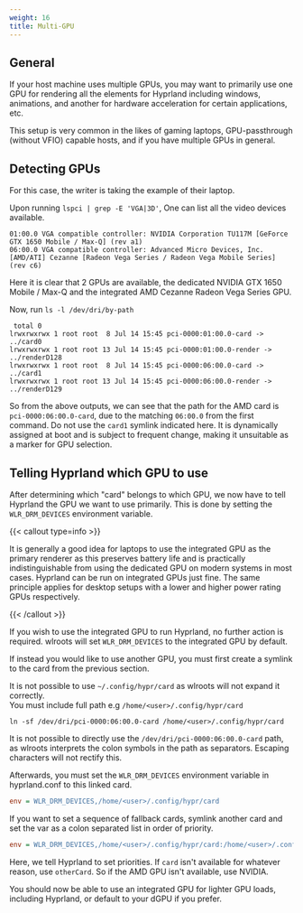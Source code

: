 ```yaml
---
weight: 16
title: Multi-GPU
---
```


## General

If your host machine uses multiple GPUs, you may want to primarily use one GPU
for rendering all the elements for Hyprland including windows, animations, and
another for hardware acceleration for certain applications, etc.

This setup is very common in the likes of gaming laptops, GPU-passthrough
(without VFIO) capable hosts, and if you have multiple GPUs in general.

## Detecting GPUs

For this case, the writer is taking the example of their laptop.

Upon running `lspci | grep -E 'VGA|3D'`, One can list all the video devices
available.

```
01:00.0 VGA compatible controller: NVIDIA Corporation TU117M [GeForce GTX 1650 Mobile / Max-Q] (rev a1)
06:00.0 VGA compatible controller: Advanced Micro Devices, Inc. [AMD/ATI] Cezanne [Radeon Vega Series / Radeon Vega Mobile Series] (rev c6)
```

Here it is clear that 2 GPUs are available, the dedicated NVIDIA GTX 1650 Mobile
/ Max-Q and the integrated AMD Cezanne Radeon Vega Series GPU.

Now, run `ls -l /dev/dri/by-path`

```
 total 0
lrwxrwxrwx 1 root root  8 Jul 14 15:45 pci-0000:01:00.0-card -> ../card0
lrwxrwxrwx 1 root root 13 Jul 14 15:45 pci-0000:01:00.0-render -> ../renderD128
lrwxrwxrwx 1 root root  8 Jul 14 15:45 pci-0000:06:00.0-card -> ../card1
lrwxrwxrwx 1 root root 13 Jul 14 15:45 pci-0000:06:00.0-render -> ../renderD129
```

So from the above outputs, we can see that the path for the AMD card is
`pci-0000:06:00.0-card`, due to the matching `06:00.0` from the first command.
Do not use the `card1` symlink indicated here. It is dynamically assigned at
boot and is subject to frequent change, making it unsuitable as a marker for GPU selection.

## Telling Hyprland which GPU to use

After determining which "card" belongs to which GPU, we now have to tell
Hyprland the GPU we want to use primarily.
This is done by setting the `WLR_DRM_DEVICES` environment variable.

{{< callout type=info >}}

It is generally a good idea for laptops to use the integrated GPU as the primary
renderer as this preserves battery life and is practically indistinguishable
from using the dedicated GPU on modern systems in most cases. Hyprland can be
run on integrated GPUs just fine. The same principle applies for desktop setups
with a lower and higher power rating GPUs respectively.

{{< /callout >}}

If you wish to use the integrated GPU to run Hyprland, no further action is
required. wlroots will set `WLR_DRM_DEVICES` to the integrated GPU by default.

If instead you would like to use another GPU, you must first create a symlink to
the card from the previous section.

It is not possible to use `~/.config/hypr/card` as wlroots will not expand it correctly.  
You must include full path e.g `/home/<user>/.config/hypr/card` 
```
ln -sf /dev/dri/pci-0000:06:00.0-card /home/<user>/.config/hypr/card
```

It is not possible to directly use the `/dev/dri/pci-0000:06:00.0-card` path,
as wlroots interprets the colon symbols in the path as separators. Escaping
characters will not rectify this.

Afterwards, you must set the `WLR_DRM_DEVICES` environment variable in
hyprland.conf to this linked card.


```ini
env = WLR_DRM_DEVICES,/home/<user>/.config/hypr/card
```

If you want to set a sequence of fallback cards, symlink another card and set
the var as a colon separated list in order of priority.

```ini
env = WLR_DRM_DEVICES,/home/<user>/.config/hypr/card:/home/<user>/.config/hypr/otherCard
```

Here, we tell Hyprland to set priorities. If `card` isn't available for
whatever reason, use `otherCard`. So if the AMD GPU isn't available, use NVIDIA.

You should now be able to use an integrated GPU for lighter GPU loads,
including Hyprland, or default to your dGPU if you prefer.
